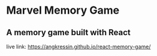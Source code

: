 # Marvel Memory Game

## A memory game built with React

live link: https://angkressin.github.io/react-memory-game/
